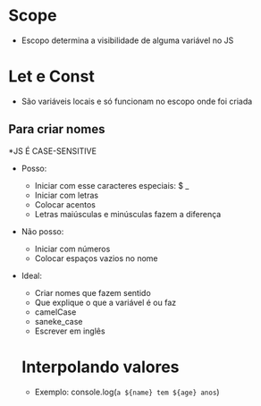 # Scope

* Escopo determina a visibilidade de alguma variável no JS

# Let e Const

* São variáveis locais e só funcionam no escopo onde foi criada

## Para criar nomes

*JS É CASE-SENSITIVE

- Posso:
    * Iniciar com esse caracteres especiais: $ _
    * Iniciar com letras
    * Colocar acentos
    * Letras maiúsculas e minúsculas fazem a diferença

- Não posso:
    * Iniciar com números
    * Colocar espaços vazios no nome

- Ideal:
    * Criar nomes que fazem sentido
    * Que explique o que a variável é ou faz
    * camelCase
    * saneke_case
    * Escrever em inglês


  # Interpolando valores
    * Exemplo: console.log(`a ${name} tem ${age} anos`)

